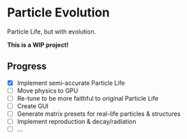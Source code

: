 # Particle Evolution

Particle Life, but with evolution.

**This is a WIP project!**

## Progress

- [x] Implement semi-accurate Particle Life
- [ ] Move physics to GPU
- [ ] Re-tune to be more faithful to original Particle Life
- [ ] Create GUI
- [ ] Generate matrix presets for real-life particles & structures
- [ ] Implement reproduction & decay/radiation
- [ ] ...
